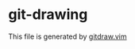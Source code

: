 git-drawing
===========

This file is generated by [gitdraw.vim]

  [gitdraw.vim]: https://www.github.com/Freed-Wu/gitdraw.vim
